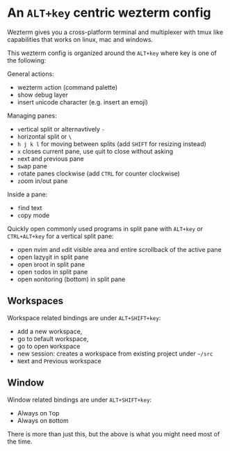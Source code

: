 # An `ALT+key` centric wezterm config

Wezterm gives you a cross-platform terminal and multiplexer with tmux like
capabilities that works on linux, mac and windows.

This wezterm config is organized around the `ALT+key` where key is one of the following:

General actions:

- wezterm `a`ction (command palette)
- show `d`ebug layer
- insert `u`nicode character (e.g. insert an emoji)

Managing panes:

- `v`ertical split or alternavtively `-`
- `h`orizontal split or `\`
- `h j k l` for moving between splits (add `SHIFT` for resizing instead)
- `x` closes current pane, use `q`uit to close without asking
- `n`ext and `p`revious pane
- s`w`ap pane
- `r`otate panes clockwise (add `CTRL` for counter clockwise)
- `z`oom in/out pane

Inside a pane:

- `f`ind text
- `c`opy mode

Quickly open commonly used programs in split pane with `ALT+key` or
`CTRL+ALT+key` for a vertical split pane:

- open nvim and `e`dit visible area and entire scrollback of the active pane
- open lazy`g`it in split pane
- open `b`root in split pane
- open `t`odos in split pane
- open `m`onitoring (bottom) in split pane

## Workspaces

Workspace related bindings are under `ALT+SHIFT+key`:

- `A`dd a new workspace,
- go to `D`efault workspace,
- go to open `W`orkspace
- new `S`ession: creates a workspace from existing project under `~/src`
- `N`ext and `P`revious workspace

## Window

Window related bindings are under `ALT+SHIFT+key`:

- Always on `T`op
- Always on `B`ottom

There is more than just this, but the above is what you might need most of the time.
